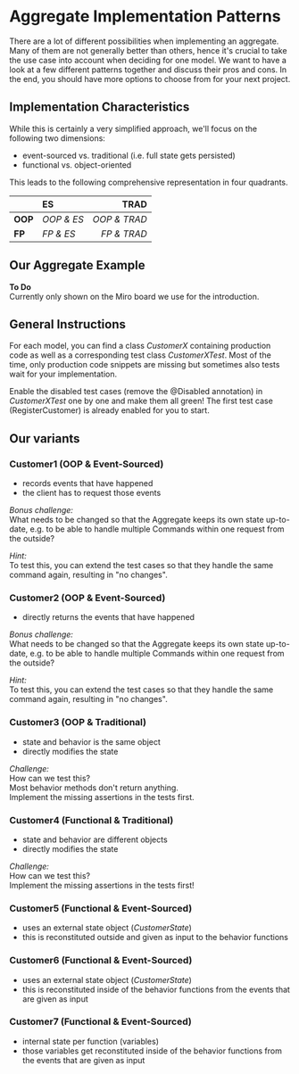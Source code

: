 # Aggregate Implementation Patterns
There are a lot of different possibilities when implementing an aggregate. Many of them are not generally better than
others, hence it's crucial to take the use case into account when deciding for one model. We want to have a look at a few
different patterns together and discuss their pros and cons. In the end, you should have more options to choose from for
your next project. 

## Implementation Characteristics
While this is certainly a very simplified approach, we'll focus on the following two dimensions:
* event-sourced vs. traditional (i.e. full state gets persisted)
* functional vs. object-oriented

This leads to the following comprehensive representation in four quadrants.

|         | ES         | TRAD         |
| ------- | :--------- | -----------: |
| **OOP** | *OOP & ES* | *OOP & TRAD* |
| **FP**  | *FP & ES*  | *FP & TRAD*  |

## Our Aggregate Example
**To Do**  
Currently only shown on the Miro board we use for the introduction.

## General Instructions
For each model, you can find a class *CustomerX* containing production code as well as a corresponding test class
*CustomerXTest*. Most of the time, only production code snippets are missing but sometimes also tests wait for your
implementation.

Enable the disabled test cases (remove the @Disabled annotation) in *CustomerXTest* one by one and make them all green!
The first test case (RegisterCustomer) is already enabled for you to start.

## Our variants

### Customer1 (OOP & Event-Sourced)
* records events that have happened
* the client has to request those events

*Bonus challenge:*  
What needs to be changed so that the Aggregate keeps its own state up-to-date, e.g. to be able to handle multiple
Commands within one request from the outside?

*Hint:*   
To test this, you can extend the test cases so that they handle the same command again, resulting in "no changes".


### Customer2 (OOP & Event-Sourced)
* directly returns the events that have happened

*Bonus challenge:*  
What needs to be changed so that the Aggregate keeps its own state up-to-date, e.g. to be able to handle multiple
Commands within one request from the outside?

*Hint:*  
To test this, you can extend the test cases so that they handle the same command again, resulting in "no changes".


### Customer3 (OOP & Traditional)
* state and behavior is the same object
* directly modifies the state

*Challenge:*  
How can we test this?  
Most behavior methods don't return anything.  
Implement the missing assertions in the tests first.


### Customer4 (Functional & Traditional)
* state and behavior are different objects
* directly modifies the state

*Challenge:*  
How can we test this?  
Implement the missing assertions in the tests first!


### Customer5 (Functional & Event-Sourced)
* uses an external state object (*CustomerState*)
* this is reconstituted outside and given as input to the behavior functions


### Customer6 (Functional & Event-Sourced)
* uses an external state object (*CustomerState*)
* this is reconstituted inside of the behavior functions from the events that are given as input


### Customer7 (Functional & Event-Sourced)
* internal state per function (variables)
* those variables get reconstituted inside of the behavior functions from the events that are given as input
